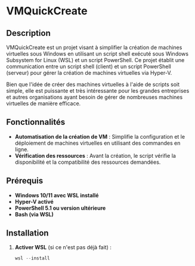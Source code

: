 # VMQuickCreate

## Description
VMQuickCreate est un projet visant à simplifier la création de machines virtuelles sous Windows en utilisant un script shell exécuté sous Windows Subsystem for Linux (WSL) et un script PowerShell. Ce projet établit une communication entre un script shell (client) et un script PowerShell (serveur) pour gérer la création de machines virtuelles via Hyper-V. 

Bien que l'idée de créer des machines virtuelles à l'aide de scripts soit simple, elle est puissante et très intéressante pour les grandes entreprises et autres organisations ayant besoin de gérer de nombreuses machines virtuelles de manière efficace.

## Fonctionnalités
- **Automatisation de la création de VM** : Simplifie la configuration et le déploiement de machines virtuelles en utilisant des commandes en ligne.
- **Vérification des ressources** : Avant la création, le script vérifie la disponibilité et la compatibilité des ressources demandées.

## Prérequis
- **Windows 10/11 avec WSL installé**
- **Hyper-V activé**
- **PowerShell 5.1 ou version ultérieure**
- **Bash (via WSL)**

## Installation

1. **Activer WSL** (si ce n'est pas déjà fait) :
   ```powershell
   wsl --install

